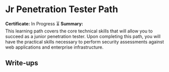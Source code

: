 # Jr Penetration Tester Path

**Certificate:** In Progress ⏳
**Summary:**  
This learning path covers the core technical skills that will allow you to succeed as a junior penetration tester. Upon completing this path, you will have the practical skills necessary to perform security assessments against web applications and enterprise infrastructure.

## Write-ups
